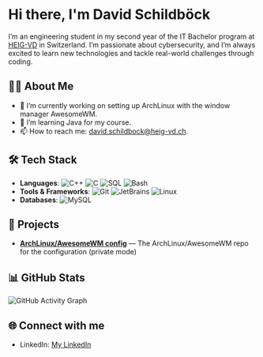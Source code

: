 # Hi there, I'm David Schildböck

I’m an engineering student in my second year of the IT Bachelor program at [HEIG-VD](https://www.heig-vd.ch/) in Switzerland. I’m passionate about cybersecurity, and I’m always excited to learn new technologies and tackle real-world challenges through coding.


## 👨‍💻 About Me

- 🔭 I’m currently working on setting up ArchLinux with the window manager AwesomeWM.
- 🌱 I’m learning Java for my course.
- 📫 How to reach me: [david.schildbock@heig-vd.ch](mailto:david.schildbock@heig-vd.ch).

## 🛠️ Tech Stack

- **Languages**: ![C++](https://img.shields.io/badge/-C++-333333?style=flat&logo=c%2B%2B) ![C](https://img.shields.io/badge/-C-333333?style=flat&logo=c) ![SQL](https://img.shields.io/badge/-SQL-333333?style=flat&logo=postgresql) ![Bash](https://img.shields.io/badge/-Bash-333333?style=flat&logo=gnu-bash)
- **Tools & Frameworks**: ![Git](https://img.shields.io/badge/-Git-333333?style=flat&logo=git) ![JetBrains](https://img.shields.io/badge/-JetBrains-333333?style=flat&logo=jetbrains) ![Linux](https://img.shields.io/badge/-Linux-333333?style=flat&logo=linux) 
- **Databases**: ![MySQL](https://img.shields.io/badge/-MySQL-333333?style=flat&logo=mysql)

## 🚀 Projects

- [**ArchLinux/AwesomeWM config**](https://github.com/shadowkudo/ArchLinux) — The ArchLinux/AwesomeWM repo for the configuration (private mode)

## 📊 GitHub Stats

![GitHub Activity Graph](https://github-readme-activity-graph.vercel.app/graph?username=shadowkudo&theme=react-dark)

<!--![My GitHub Stats](https://github-readme-stats.vercel.app/api?username=shadowkudo&show_icons=true&theme=radical)-->
## 🌐 Connect with me

- LinkedIn: [My LinkedIn](https://www.linkedin.com/in/david-schildboeck-275ds2000/)
